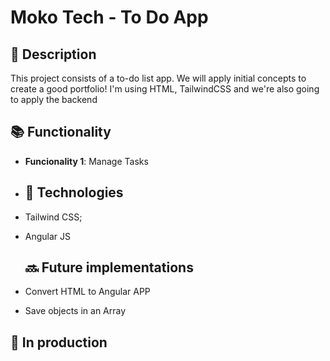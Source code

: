 # Moko Tech - To Do App

## :memo: Description
This project consists of a to-do list app. We will apply initial concepts to create a good portfolio! I'm using HTML, TailwindCSS and we're also going to apply the backend

## :books: Functionality
* <b>Funcionality 1</b>: Manage Tasks

* ## :wrench: Technologies
* Tailwind CSS;
* Angular JS

  ## :soon: Future implementations
* Convert HTML to Angular APP
* Save objects in an Array

## :dart: In production
